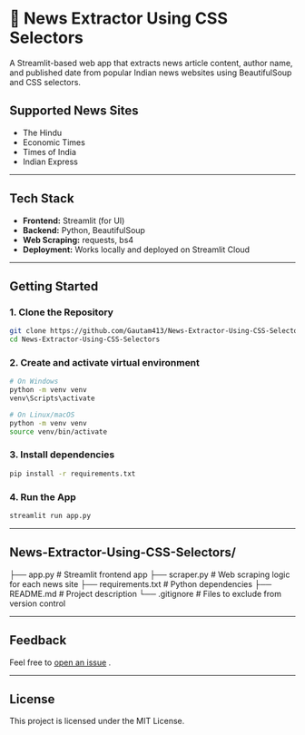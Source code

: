 # 📰 News Extractor Using CSS Selectors

A Streamlit-based web app that extracts news article content, author name, and published date from popular Indian news websites using BeautifulSoup and CSS selectors.

## Supported News Sites

- The Hindu
- Economic Times
- Times of India
- Indian Express

---

## Tech Stack

- **Frontend:** Streamlit (for UI)
- **Backend:** Python, BeautifulSoup
- **Web Scraping:** requests, bs4
- **Deployment:** Works locally and deployed on Streamlit Cloud

---

## Getting Started

### 1. Clone the Repository

```bash
git clone https://github.com/Gautam413/News-Extractor-Using-CSS-Selectors.git
cd News-Extractor-Using-CSS-Selectors
```

### 2. Create and activate virtual environment

```bash
# On Windows
python -m venv venv
venv\Scripts\activate
```

```bash
# On Linux/macOS
python -m venv venv
source venv/bin/activate
```

### 3. Install dependencies

```bash
pip install -r requirements.txt
```

### 4. Run the App

```bash
streamlit run app.py
```

---

## News-Extractor-Using-CSS-Selectors/
├── app.py              # Streamlit frontend app
├── scraper.py          # Web scraping logic for each news site
├── requirements.txt    # Python dependencies
├── README.md           # Project description
└── .gitignore          # Files to exclude from version control


---

## Feedback
Feel free to [open an issue](https://github.com/Gautam413/News-Extractor-Using-CSS-Selectors/issues) .

---

## License
This project is licensed under the MIT License.
